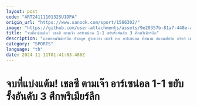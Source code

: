 ```yaml
---
layout: post
code: "ART2411110132SU1DPA"
origin_url: "https://www.sanook.com/sport/1566302/"
image: "https://github.com/user-attachments/assets/9e20357b-81a7-448e-a924-a4d657872723"
title: "จบที่แบ่งแต้ม! เชลซี ตามเจ๊า อาร์เซน่อล 1-1 ขยับรั้งอันดับ 3 ศึกพรีเมียร์ลีก"
description: "ผลบอลพรีเมียร์ลีก อังกฤษ คู่ระหว่าง เชลซี พบ อาร์เซน่อล ที่สนาม สแตมฟอร์ด บริดจ์ เมื่อคืนวันอาทิตย์ที่ 10 พฤศจิกายน 2567"
category: "SPORTS"
language: "th"
date: 2024-11-11T01:41:03.480Z
---
```


# จบที่แบ่งแต้ม! เชลซี ตามเจ๊า อาร์เซน่อล 1-1 ขยับรั้งอันดับ 3 ศึกพรีเมียร์ลีก